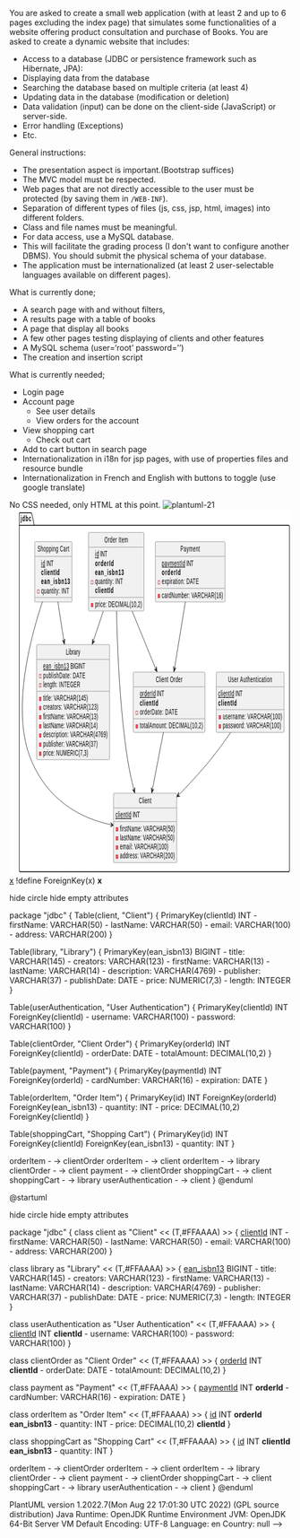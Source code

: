 You are asked to create a small web application (with at least 2 and up to 6 pages excluding the index page) that simulates some functionalities of a website offering product consultation and purchase of Books.
You are asked to create a dynamic website that includes:

* Access to a database (JDBC or persistence framework such as Hibernate, JPA):
* Displaying data from the database
* Searching the database based on multiple criteria (at least 4)
* Updating data in the database (modification or deletion)
* Data validation (input) can be done on the client-side (JavaScript) or server-side.
* Error handling (Exceptions)
* Etc.

General instructions:
* The presentation aspect is important.(Bootstrap suffices)
* The MVC model must be respected.
* Web pages that are not directly accessible to the user must be protected (by saving them in `/WEB-INF`).
* Separation of different types of files (js, css, jsp, html, images) into different folders.
* Class and file names must be meaningful.
* For data access, use a MySQL database.
* This will facilitate the grading process (I don't want to configure another DBMS). You should submit the physical schema of your database.
* The application must be internationalized (at least 2 user-selectable languages available on different pages).

What is currently done;
- A search page with and without filters,
- A results page with a table of books 
- A page that display all books 
- A few other pages testing displaying of clients and other features
- A MySQL schema (user=‘root’ password=’’)
- The creation and insertion script

What is currently needed;
- Login page
- Account page
    - See user details
    - View orders for the account
- View shopping cart
    - Check out cart
- Add to cart button in search page
- Internationalization in i18n for jsp pages, with use of properties files and resource bundle
- Internationalization in French and English with buttons to toggle (use google translate)

No CSS needed, only HTML at this point.
![plantuml-21](https://github.com/youatik/A11.Web_App_TP/assets/112843400/890a1e2f-0b05-4d3f-b543-a91892f33ff1)<?xml version="1.0" encoding="UTF-8" standalone="no"?><svg xmlns="http://www.w3.org/2000/svg" xmlns:xlink="http://www.w3.org/1999/xlink" contentStyleType="text/css" height="653px" preserveAspectRatio="none" style="width:870px;height:653px;background:#FFFFFF;" version="1.1" viewBox="0 0 870 653" width="870px" zoomAndPan="magnify"><defs/><g><!--MD5=[ce99c9de1d09f7d75a0c7ae000a2beeb]
cluster jdbc--><g id="cluster_jdbc"><path d="M33.04,6 L67.04,6 A3.75,3.75 0 0 1 69.54,8.5 L76.54,28.2969 L861.04,28.2969 A2.5,2.5 0 0 1 863.54,30.7969 L863.54,643.5 A2.5,2.5 0 0 1 861.04,646 L33.04,646 A2.5,2.5 0 0 1 30.54,643.5 L30.54,8.5 A2.5,2.5 0 0 1 33.04,6 " fill="none" style="stroke:#000000;stroke-width:1.5;"/><line style="stroke:#000000;stroke-width:1.5;" x1="30.54" x2="76.54" y1="28.2969" y2="28.2969"/><text fill="#000000" font-family="sans-serif" font-size="14" font-weight="bold" lengthAdjust="spacing" textLength="33" x="34.54" y="20.9951">jdbc</text></g><!--MD5=[e3f72718913f1e037c5bc72e44de49f6]
class client--><g id="elem_client"><rect codeLine="9" fill="#F1F1F1" height="123.7813" id="client" rx="2.5" ry="2.5" style="stroke:#181818;stroke-width:0.5;" width="195" x="321.04" y="506"/><text fill="#000000" font-family="sans-serif" font-size="14" lengthAdjust="spacing" textLength="39" x="399.04" y="523.9951">Client</text><line style="stroke:#181818;stroke-width:0.5;" x1="322.04" x2="515.04" y1="532.2969" y2="532.2969"/><text fill="#000000" font-family="sans-serif" font-size="14" lengthAdjust="spacing" text-decoration="underline" textLength="49" x="327.04" y="549.292">clientId</text><text fill="#000000" font-family="sans-serif" font-size="14" lengthAdjust="spacing" textLength="22" x="380.04" y="549.292">INT</text><line style="stroke:#181818;stroke-width:0.5;" x1="322.04" x2="515.04" y1="556.5938" y2="556.5938"/><rect fill="#F24D5C" height="6" style="stroke:#C82930;stroke-width:1.0;" width="6" x="329.04" y="567.2422"/><text fill="#000000" font-family="sans-serif" font-size="14" lengthAdjust="spacing" textLength="169" x="341.04" y="573.5889">firstName: VARCHAR(50)</text><rect fill="#F24D5C" height="6" style="stroke:#C82930;stroke-width:1.0;" width="6" x="329.04" y="583.5391"/><text fill="#000000" font-family="sans-serif" font-size="14" lengthAdjust="spacing" textLength="168" x="341.04" y="589.8857">lastName: VARCHAR(50)</text><rect fill="#F24D5C" height="6" style="stroke:#C82930;stroke-width:1.0;" width="6" x="329.04" y="599.8359"/><text fill="#000000" font-family="sans-serif" font-size="14" lengthAdjust="spacing" textLength="149" x="341.04" y="606.1826">email: VARCHAR(100)</text><rect fill="#F24D5C" height="6" style="stroke:#C82930;stroke-width:1.0;" width="6" x="329.04" y="616.1328"/><text fill="#000000" font-family="sans-serif" font-size="14" lengthAdjust="spacing" textLength="169" x="341.04" y="622.4795">address: VARCHAR(200)</text></g><!--MD5=[ba1befc50e6de48c221bc2393455d8f9]
class library--><g id="elem_library"><rect codeLine="17" fill="#F1F1F1" height="205.2656" id="library" rx="2.5" ry="2.5" style="stroke:#181818;stroke-width:0.5;" width="225" x="84.04" y="241"/><text fill="#000000" font-family="sans-serif" font-size="14" lengthAdjust="spacing" textLength="44" x="174.54" y="258.9951">Library</text><line style="stroke:#181818;stroke-width:0.5;" x1="85.04" x2="308.04" y1="267.2969" y2="267.2969"/><text fill="#000000" font-family="sans-serif" font-size="14" lengthAdjust="spacing" text-decoration="underline" textLength="80" x="104.04" y="284.292">ean_isbn13</text><text fill="#000000" font-family="sans-serif" font-size="14" lengthAdjust="spacing" textLength="46" x="188.04" y="284.292">BIGINT</text><rect fill="none" height="6" style="stroke:#C82930;stroke-width:1.0;" width="6" x="92.04" y="294.2422"/><text fill="#000000" font-family="sans-serif" font-size="14" lengthAdjust="spacing" textLength="130" x="104.04" y="300.5889">publishDate: DATE</text><rect fill="none" height="6" style="stroke:#C82930;stroke-width:1.0;" width="6" x="92.04" y="310.5391"/><text fill="#000000" font-family="sans-serif" font-size="14" lengthAdjust="spacing" textLength="114" x="104.04" y="316.8857">length: INTEGER</text><line style="stroke:#181818;stroke-width:0.5;" x1="85.04" x2="308.04" y1="324.1875" y2="324.1875"/><rect fill="#F24D5C" height="6" style="stroke:#C82930;stroke-width:1.0;" width="6" x="92.04" y="334.8359"/><text fill="#000000" font-family="sans-serif" font-size="14" lengthAdjust="spacing" textLength="138" x="104.04" y="341.1826">title: VARCHAR(145)</text><rect fill="#F24D5C" height="6" style="stroke:#C82930;stroke-width:1.0;" width="6" x="92.04" y="351.1328"/><text fill="#000000" font-family="sans-serif" font-size="14" lengthAdjust="spacing" textLength="170" x="104.04" y="357.4795">creators: VARCHAR(123)</text><rect fill="#F24D5C" height="6" style="stroke:#C82930;stroke-width:1.0;" width="6" x="92.04" y="367.4297"/><text fill="#000000" font-family="sans-serif" font-size="14" lengthAdjust="spacing" textLength="169" x="104.04" y="373.7764">firstName: VARCHAR(13)</text><rect fill="#F24D5C" height="6" style="stroke:#C82930;stroke-width:1.0;" width="6" x="92.04" y="383.7266"/><text fill="#000000" font-family="sans-serif" font-size="14" lengthAdjust="spacing" textLength="168" x="104.04" y="390.0732">lastName: VARCHAR(14)</text><rect fill="#F24D5C" height="6" style="stroke:#C82930;stroke-width:1.0;" width="6" x="92.04" y="400.0234"/><text fill="#000000" font-family="sans-serif" font-size="14" lengthAdjust="spacing" textLength="199" x="104.04" y="406.3701">description: VARCHAR(4769)</text><rect fill="#F24D5C" height="6" style="stroke:#C82930;stroke-width:1.0;" width="6" x="92.04" y="416.3203"/><text fill="#000000" font-family="sans-serif" font-size="14" lengthAdjust="spacing" textLength="168" x="104.04" y="422.667">publisher: VARCHAR(37)</text><rect fill="#F24D5C" height="6" style="stroke:#C82930;stroke-width:1.0;" width="6" x="92.04" y="432.6172"/><text fill="#000000" font-family="sans-serif" font-size="14" lengthAdjust="spacing" textLength="139" x="104.04" y="438.9639">price: NUMERIC(7,3)</text></g><!--MD5=[eca45803598a1795f2bde3316c543fc8]
class userAuthentication--><g id="elem_userAuthentication"><rect codeLine="30" fill="#F1F1F1" height="107.4844" id="userAuthentication" rx="2.5" ry="2.5" style="stroke:#181818;stroke-width:0.5;" width="209" x="638.04" y="290"/><text fill="#000000" font-family="sans-serif" font-size="14" lengthAdjust="spacing" textLength="136" x="674.54" y="307.9951">User Authentication</text><line style="stroke:#181818;stroke-width:0.5;" x1="639.04" x2="846.04" y1="316.2969" y2="316.2969"/><text fill="#000000" font-family="sans-serif" font-size="14" lengthAdjust="spacing" text-decoration="underline" textLength="49" x="644.04" y="333.292">clientId</text><text fill="#000000" font-family="sans-serif" font-size="14" lengthAdjust="spacing" textLength="22" x="697.04" y="333.292">INT</text><text fill="#000000" font-family="sans-serif" font-size="14" font-weight="bold" lengthAdjust="spacing" textLength="57" x="644.04" y="349.5889">clientId</text><line style="stroke:#181818;stroke-width:0.5;" x1="639.04" x2="846.04" y1="356.8906" y2="356.8906"/><rect fill="#F24D5C" height="6" style="stroke:#C82930;stroke-width:1.0;" width="6" x="646.04" y="367.5391"/><text fill="#000000" font-family="sans-serif" font-size="14" lengthAdjust="spacing" textLength="183" x="658.04" y="373.8857">username: VARCHAR(100)</text><rect fill="#F24D5C" height="6" style="stroke:#C82930;stroke-width:1.0;" width="6" x="646.04" y="383.8359"/><text fill="#000000" font-family="sans-serif" font-size="14" lengthAdjust="spacing" textLength="180" x="658.04" y="390.1826">password: VARCHAR(100)</text></g><!--MD5=[f7cdc6d2285e17f09c312952ede26341]
class clientOrder--><g id="elem_clientOrder"><rect codeLine="37" fill="#F1F1F1" height="107.4844" id="clientOrder" rx="2.5" ry="2.5" style="stroke:#181818;stroke-width:0.5;" width="221" x="382.04" y="290"/><text fill="#000000" font-family="sans-serif" font-size="14" lengthAdjust="spacing" textLength="82" x="451.54" y="307.9951">Client Order</text><line style="stroke:#181818;stroke-width:0.5;" x1="383.04" x2="602.04" y1="316.2969" y2="316.2969"/><text fill="#000000" font-family="sans-serif" font-size="14" lengthAdjust="spacing" text-decoration="underline" textLength="49" x="402.04" y="333.292">orderId</text><text fill="#000000" font-family="sans-serif" font-size="14" lengthAdjust="spacing" textLength="22" x="455.04" y="333.292">INT</text><text fill="#000000" font-family="sans-serif" font-size="14" font-weight="bold" lengthAdjust="spacing" textLength="57" x="402.04" y="349.5889">clientId</text><rect fill="none" height="6" style="stroke:#C82930;stroke-width:1.0;" width="6" x="390.04" y="359.5391"/><text fill="#000000" font-family="sans-serif" font-size="14" lengthAdjust="spacing" textLength="117" x="402.04" y="365.8857">orderDate: DATE</text><line style="stroke:#181818;stroke-width:0.5;" x1="383.04" x2="602.04" y1="373.1875" y2="373.1875"/><rect fill="#F24D5C" height="6" style="stroke:#C82930;stroke-width:1.0;" width="6" x="390.04" y="383.8359"/><text fill="#000000" font-family="sans-serif" font-size="14" lengthAdjust="spacing" textLength="195" x="402.04" y="390.1826">totalAmount: DECIMAL(10,2)</text></g><!--MD5=[813a40a839adcce9e0053fbac54d9150]
class payment--><g id="elem_payment"><rect codeLine="44" fill="#F1F1F1" height="107.4844" id="payment" rx="2.5" ry="2.5" style="stroke:#181818;stroke-width:0.5;" width="215" x="450.04" y="57.5"/><text fill="#000000" font-family="sans-serif" font-size="14" lengthAdjust="spacing" textLength="60" x="527.54" y="75.4951">Payment</text><line style="stroke:#181818;stroke-width:0.5;" x1="451.04" x2="664.04" y1="83.7969" y2="83.7969"/><text fill="#000000" font-family="sans-serif" font-size="14" lengthAdjust="spacing" text-decoration="underline" textLength="72" x="470.04" y="100.792">paymentId</text><text fill="#000000" font-family="sans-serif" font-size="14" lengthAdjust="spacing" textLength="22" x="546.04" y="100.792">INT</text><text fill="#000000" font-family="sans-serif" font-size="14" font-weight="bold" lengthAdjust="spacing" textLength="58" x="470.04" y="117.0889">orderId</text><rect fill="none" height="6" style="stroke:#C82930;stroke-width:1.0;" width="6" x="458.04" y="127.0391"/><text fill="#000000" font-family="sans-serif" font-size="14" lengthAdjust="spacing" textLength="114" x="470.04" y="133.3857">expiration: DATE</text><line style="stroke:#181818;stroke-width:0.5;" x1="451.04" x2="664.04" y1="140.6875" y2="140.6875"/><rect fill="#F24D5C" height="6" style="stroke:#C82930;stroke-width:1.0;" width="6" x="458.04" y="151.3359"/><text fill="#000000" font-family="sans-serif" font-size="14" lengthAdjust="spacing" textLength="189" x="470.04" y="157.6826">cardNumber: VARCHAR(16)</text></g><!--MD5=[db3fcf359968d7ec7f654797b8d02abf]
class orderItem--><g id="elem_orderItem"><rect codeLine="51" fill="#F1F1F1" height="140.0781" id="orderItem" rx="2.5" ry="2.5" style="stroke:#181818;stroke-width:0.5;" width="171" x="244.04" y="41"/><text fill="#000000" font-family="sans-serif" font-size="14" lengthAdjust="spacing" textLength="73" x="293.04" y="58.9951">Order Item</text><line style="stroke:#181818;stroke-width:0.5;" x1="245.04" x2="414.04" y1="67.2969" y2="67.2969"/><text fill="#000000" font-family="sans-serif" font-size="14" lengthAdjust="spacing" text-decoration="underline" textLength="12" x="264.04" y="84.292">id</text><text fill="#000000" font-family="sans-serif" font-size="14" lengthAdjust="spacing" textLength="22" x="280.04" y="84.292">INT</text><text fill="#000000" font-family="sans-serif" font-size="14" font-weight="bold" lengthAdjust="spacing" textLength="58" x="264.04" y="100.5889">orderId</text><text fill="#000000" font-family="sans-serif" font-size="14" font-weight="bold" lengthAdjust="spacing" textLength="89" x="264.04" y="116.8857">ean_isbn13</text><rect fill="none" height="6" style="stroke:#C82930;stroke-width:1.0;" width="6" x="252.04" y="126.8359"/><text fill="#000000" font-family="sans-serif" font-size="14" lengthAdjust="spacing" textLength="86" x="264.04" y="133.1826">quantity: INT</text><text fill="#000000" font-family="sans-serif" font-size="14" font-weight="bold" lengthAdjust="spacing" textLength="57" x="264.04" y="149.4795">clientId</text><line style="stroke:#181818;stroke-width:0.5;" x1="245.04" x2="414.04" y1="156.7813" y2="156.7813"/><rect fill="#F24D5C" height="6" style="stroke:#C82930;stroke-width:1.0;" width="6" x="252.04" y="167.4297"/><text fill="#000000" font-family="sans-serif" font-size="14" lengthAdjust="spacing" textLength="145" x="264.04" y="173.7764">price: DECIMAL(10,2)</text></g><!--MD5=[fcd76b3c463d68e3080587aa851a8d7e]
class shoppingCart--><g id="elem_shoppingCart"><rect codeLine="60" fill="#F1F1F1" height="107.4844" id="shoppingCart" rx="2.5" ry="2.5" style="stroke:#181818;stroke-width:0.5;" width="115" x="78.04" y="57.5"/><text fill="#000000" font-family="sans-serif" font-size="14" lengthAdjust="spacing" textLength="98" x="86.54" y="75.4951">Shopping Cart</text><line style="stroke:#181818;stroke-width:0.5;" x1="79.04" x2="192.04" y1="83.7969" y2="83.7969"/><text fill="#000000" font-family="sans-serif" font-size="14" lengthAdjust="spacing" text-decoration="underline" textLength="12" x="98.04" y="100.792">id</text><text fill="#000000" font-family="sans-serif" font-size="14" lengthAdjust="spacing" textLength="22" x="114.04" y="100.792">INT</text><text fill="#000000" font-family="sans-serif" font-size="14" font-weight="bold" lengthAdjust="spacing" textLength="57" x="98.04" y="117.0889">clientId</text><text fill="#000000" font-family="sans-serif" font-size="14" font-weight="bold" lengthAdjust="spacing" textLength="89" x="98.04" y="133.3857">ean_isbn13</text><rect fill="none" height="6" style="stroke:#C82930;stroke-width:1.0;" width="6" x="86.04" y="143.3359"/><text fill="#000000" font-family="sans-serif" font-size="14" lengthAdjust="spacing" textLength="86" x="98.04" y="149.6826">quantity: INT</text><line style="stroke:#181818;stroke-width:0.5;" x1="79.04" x2="192.04" y1="156.9844" y2="156.9844"/></g><!--MD5=[3620be8e6457a349ad0b8f0b99221563]
link orderItem to clientOrder--><g id="link_orderItem_clientOrder"><path codeLine="67" d="M378.45,181.16 C402.05,214.53 430.02,254.09 452.36,285.68 " fill="none" id="orderItem-to-clientOrder" style="stroke:#181818;stroke-width:1.0;"/><polygon fill="#181818" points="455.33,289.88,453.3891,280.2243,452.4387,285.8007,446.8623,284.8503,455.33,289.88" style="stroke:#181818;stroke-width:1.0;"/></g><!--MD5=[ea35d57024fe94828fdf746da73435ca]
link orderItem to client--><g id="link_orderItem_client"><path codeLine="68" d="M330.47,181.28 C332.86,249.64 340.56,356.6 364.54,446 C369.47,464.38 376.85,483.52 384.59,501 " fill="none" id="orderItem-to-client" style="stroke:#181818;stroke-width:1.0;"/><polygon fill="#181818" points="386.78,505.89,386.7485,496.0412,384.7347,501.3275,379.4485,499.3136,386.78,505.89" style="stroke:#181818;stroke-width:1.0;"/></g><!--MD5=[ab88f101a420259a309c38854584d3e6]
link orderItem to library--><g id="link_orderItem_library"><path codeLine="69" d="M289.64,181.16 C279.69,198.39 268.79,217.28 258.07,235.86 " fill="none" id="orderItem-to-library" style="stroke:#181818;stroke-width:1.0;"/><polygon fill="#181818" points="255.35,240.58,263.315,234.787,257.8507,236.2503,256.3874,230.7859,255.35,240.58" style="stroke:#181818;stroke-width:1.0;"/></g><!--MD5=[bf985faf353d7c16407223ffe55e5690]
link clientOrder to client--><g id="link_clientOrder_client"><path codeLine="70" d="M475,397.23 C464.66,428.34 451.47,467.99 440.44,501.14 " fill="none" id="clientOrder-to-client" style="stroke:#181818;stroke-width:1.0;"/><polygon fill="#181818" points="438.83,505.98,445.4576,498.6948,440.4026,501.2337,437.8636,496.1787,438.83,505.98" style="stroke:#181818;stroke-width:1.0;"/></g><!--MD5=[016a7cd566f22fc2ed3443b01cf88c4b]
link payment to clientOrder--><g id="link_payment_clientOrder"><path codeLine="71" d="M542.71,164.59 C532.6,200.45 519.21,247.94 508.8,284.83 " fill="none" id="payment-to-clientOrder" style="stroke:#181818;stroke-width:1.0;"/><polygon fill="#181818" points="507.42,289.73,513.7119,282.1529,508.7766,284.9176,506.012,279.9823,507.42,289.73" style="stroke:#181818;stroke-width:1.0;"/></g><!--MD5=[36f496291deb31253c696f1d8ec0ddb1]
link shoppingCart to client--><g id="link_shoppingCart_client"><path codeLine="72" d="M101.8,164.62 C61.32,235.12 6,361.18 66.54,446 C122.65,524.62 233.23,552.68 315.55,562.42 " fill="none" id="shoppingCart-to-client" style="stroke:#181818;stroke-width:1.0;"/><polygon fill="#181818" points="320.93,563.04,312.4315,558.0625,315.9611,562.4831,311.5405,566.0128,320.93,563.04" style="stroke:#181818;stroke-width:1.0;"/></g><!--MD5=[598209966340cafc6a7dc6bcdb303920]
link shoppingCart to library--><g id="link_shoppingCart_library"><path codeLine="73" d="M149.46,164.59 C155.06,185.77 161.74,211 168.28,235.71 " fill="none" id="shoppingCart-to-library" style="stroke:#181818;stroke-width:1.0;"/><polygon fill="#181818" points="169.58,240.64,171.1367,230.9149,168.297,235.8074,163.4045,232.9677,169.58,240.64" style="stroke:#181818;stroke-width:1.0;"/></g><!--MD5=[094ca63a88b6c059f74a5cd68bc949ca]
link userAuthentication to client--><g id="link_userAuthentication_client"><path codeLine="74" d="M682.88,397.26 C663.49,413.54 641.55,431.1 620.54,446 C589.03,468.35 553.25,490.69 520.65,509.98 " fill="none" id="userAuthentication-to-client" style="stroke:#181818;stroke-width:1.0;"/><polygon fill="#181818" points="516.28,512.55,526.0629,511.4119,520.5838,510.0049,521.9907,504.5258,516.28,512.55" style="stroke:#181818;stroke-width:1.0;"/></g><!--MD5=[186fc2b830829c09fd1a62284ed56c51]
@startuml
!define Table(name, desc) class name as "desc" << (T,#FFAAAA) >>
!define PrimaryKey(x) <u>x</u>
!define ForeignKey(x) <b>x</b>

hide circle
hide empty attributes

package "jdbc" {
  Table(client, "Client") {
    PrimaryKey(clientId) INT
    - firstName: VARCHAR(50)
    - lastName: VARCHAR(50)
    - email: VARCHAR(100)
    - address: VARCHAR(200)
  }

  Table(library, "Library") {
    PrimaryKey(ean_isbn13) BIGINT
    - title: VARCHAR(145)
    - creators: VARCHAR(123)
    - firstName: VARCHAR(13)
    - lastName: VARCHAR(14)
    - description: VARCHAR(4769)
    - publisher: VARCHAR(37)
    - publishDate: DATE
    - price: NUMERIC(7,3)
    - length: INTEGER
  }

  Table(userAuthentication, "User Authentication") {
    PrimaryKey(clientId) INT
    ForeignKey(clientId)
    - username: VARCHAR(100)
    - password: VARCHAR(100)
  }

  Table(clientOrder, "Client Order") {
    PrimaryKey(orderId) INT
    ForeignKey(clientId)
    - orderDate: DATE
    - totalAmount: DECIMAL(10,2)
  }

  Table(payment, "Payment") {
    PrimaryKey(paymentId) INT
    ForeignKey(orderId)
    - cardNumber: VARCHAR(16)
    - expiration: DATE
  }

  Table(orderItem, "Order Item") {
    PrimaryKey(id) INT
    ForeignKey(orderId)
    ForeignKey(ean_isbn13)
    - quantity: INT
    - price: DECIMAL(10,2)
    ForeignKey(clientId)
  }

  Table(shoppingCart, "Shopping Cart") {
    PrimaryKey(id) INT
    ForeignKey(clientId)
    ForeignKey(ean_isbn13)
    - quantity: INT
  }

  orderItem - -> clientOrder
  orderItem - -> client
  orderItem - -> library
  clientOrder - -> client
  payment - -> clientOrder
  shoppingCart - -> client
  shoppingCart - -> library
  userAuthentication - -> client
}
@enduml

@startuml

hide circle
hide empty attributes

package "jdbc" {
  class client as "Client" << (T,#FFAAAA) >> {
    <u>clientId</u> INT
    - firstName: VARCHAR(50)
    - lastName: VARCHAR(50)
    - email: VARCHAR(100)
    - address: VARCHAR(200)
  }

  class library as "Library" << (T,#FFAAAA) >> {
    <u>ean_isbn13</u> BIGINT
    - title: VARCHAR(145)
    - creators: VARCHAR(123)
    - firstName: VARCHAR(13)
    - lastName: VARCHAR(14)
    - description: VARCHAR(4769)
    - publisher: VARCHAR(37)
    - publishDate: DATE
    - price: NUMERIC(7,3)
    - length: INTEGER
  }

  class userAuthentication as "User Authentication" << (T,#FFAAAA) >> {
    <u>clientId</u> INT
    <b>clientId</b>
    - username: VARCHAR(100)
    - password: VARCHAR(100)
  }

  class clientOrder as "Client Order" << (T,#FFAAAA) >> {
    <u>orderId</u> INT
    <b>clientId</b>
    - orderDate: DATE
    - totalAmount: DECIMAL(10,2)
  }

  class payment as "Payment" << (T,#FFAAAA) >> {
    <u>paymentId</u> INT
    <b>orderId</b>
    - cardNumber: VARCHAR(16)
    - expiration: DATE
  }

  class orderItem as "Order Item" << (T,#FFAAAA) >> {
    <u>id</u> INT
    <b>orderId</b>
    <b>ean_isbn13</b>
    - quantity: INT
    - price: DECIMAL(10,2)
    <b>clientId</b>
  }

  class shoppingCart as "Shopping Cart" << (T,#FFAAAA) >> {
    <u>id</u> INT
    <b>clientId</b>
    <b>ean_isbn13</b>
    - quantity: INT
  }

  orderItem - -> clientOrder
  orderItem - -> client
  orderItem - -> library
  clientOrder - -> client
  payment - -> clientOrder
  shoppingCart - -> client
  shoppingCart - -> library
  userAuthentication - -> client
}
@enduml

PlantUML version 1.2022.7(Mon Aug 22 17:01:30 UTC 2022)
(GPL source distribution)
Java Runtime: OpenJDK Runtime Environment
JVM: OpenJDK 64-Bit Server VM
Default Encoding: UTF-8
Language: en
Country: null
--></g></svg>
